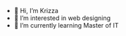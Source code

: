 - 👋 Hi, I’m Krizza
- 👀 I’m interested in web designing
- 🌱 I’m currently learning Master of IT

<!---
kooksyyy/kooksyyy is a ✨ special ✨ repository because its `README.md` (this file) appears on your GitHub profile.
You can click the Preview link to take a look at your changes.
--->
